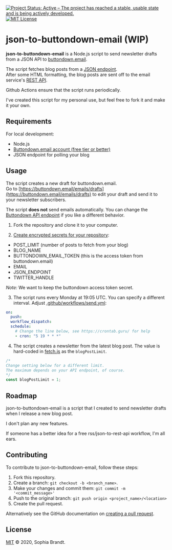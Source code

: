 [![Project Status: Active – The project has reached a stable, usable state and is being actively developed.](https://www.repostatus.org/badges/latest/active.svg)](https://www.repostatus.org/#active)
[![MIT License](https://img.shields.io/github/license/sophiabrandt/json-to-buttondown-email.svg)](https://github.com/sophiabrandt/json-to-buttondown-email/blob/master/LICENSE)

# json-to-buttondown-email (WIP)

**json-to-buttondown-email** is a Node.js script to send newsletter drafts from a JSON API to [buttondown.email][buttondown].

The script fetches blog posts from a [JSON endpoint](https://www.rockyourcode.com/index.json).  
After some HTML formatting, the blog posts are sent off to the email service's [REST API](https://buttondown.email/features/api).

Github Actions ensure that the script runs periodically.

I've created this script for my personal use, but feel free to fork it and make it your own.

## Requirements

For local development:

- Node.js
- [Buttondown.email account (free tier or better)][buttondown]
- JSON endpoint for polling your blog

## Usage

The script creates a new draft for buttondown.email.  
Go to [https://buttondown.email/emails/drafts](https://buttondown.email/emails/drafts) to edit your draft and send it to your newsletter subscribers.

The script **does not** send emails automatically. You can change the [Buttondown API endpoint](https://api.buttondown.email/v1/schema) if you like a different behavior.

1. Fork the repository and clone it to your computer.

2. [Create encrypted secrets for your repository](https://docs.github.com/en/free-pro-team@latest/actions/reference/encrypted-secrets):

- POST_LIMIT (number of posts to fetch from your blog)
- BLOG_NAME
- BUTTONDOWN_EMAIL_TOKEN (this is the access token from buttondown.email)
- EMAIL
- JSON_ENDPOINT
- TWITTER_HANDLE

_Note:_ We want to keep the buttondown access token secret.

3. The script runs every Monday at 19:05 UTC. You can specify a different interval. Adjust [.github/workflows/send.yml](.github/workflows/send.yml):

```yaml
on:
  push:
  workflow_dispatch:
  schedule:
    # Change the line below, see https://crontab.guru/ for help
    - cron: "5 19 * * *"
```

4. The script creates a newsletter from the latest blog post. The value is hard-coded in [fetch.js](fetch.js) as the `blogPostLimit`.

```js
/*
Change setting below for a different limit.
The maximum depends on your API endpoint, of course.
*/
const blogPostLimit = 1;
```

## Roadmap

json-to-buttondown-email is a script that I created to send newsletter drafts when I release a new blog post.

I don't plan any new features.

If someone has a better idea for a free rss/json-to-rest-api workflow, I'm all ears.

## Contributing

To contribute to json-to-buttondown-email, follow these steps:

1. Fork this repository.
2. Create a branch: `git checkout -b <branch_name>`.
3. Make your changes and commit them: `git commit -m '<commit_message>'`
4. Push to the original branch: `git push origin <project_name>/<location>`
5. Create the pull request.

Alternatively see the GitHub documentation on [creating a pull request](https://help.github.com/en/github/collaborating-with-issues-and-pull-requests/creating-a-pull-request).

## License

[MIT](LICENSE) &copy; 2020, Sophia Brandt.

[buttondown]: https://buttondown.email

